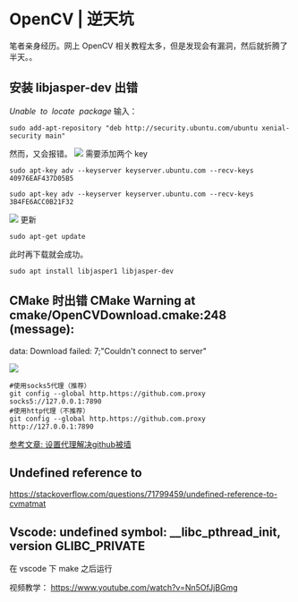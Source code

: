 # OpenCV | 逆天坑
笔者亲身经历。网上 OpenCV 相关教程太多，但是发现会有漏洞，然后就折腾了半天。。
## 安装 libjasper-dev 出错
$Unable~ ~to~ ~locate~ ~package$
输入：
```shell
sudo add-apt-repository "deb http://security.ubuntu.com/ubuntu xenial-security main"
```
然而，又会报错。
![](https://typora-birdy.oss-cn-guangzhou.aliyuncs.com/20240427233004.png)
需要添加两个 key
```shell
sudo apt-key adv --keyserver keyserver.ubuntu.com --recv-keys 40976EAF437D05B5

sudo apt-key adv --keyserver keyserver.ubuntu.com --recv-keys 3B4FE6ACC0B21F32
```
![](https://typora-birdy.oss-cn-guangzhou.aliyuncs.com/20240427233036.png)
更新
```shell
sudo apt-get update
```
此时再下载就会成功。
```shell
sudo apt install libjasper1 libjasper-dev
```
## CMake 时出错 CMake Warning at cmake/OpenCVDownload.cmake:248 (message):
  data: Download failed: 7;"Couldn't connect to server"

![](https://typora-birdy.oss-cn-guangzhou.aliyuncs.com/20240428202901.png)
```shell
#使用socks5代理（推荐）
git config --global http.https://github.com.proxy socks5://127.0.0.1:7890
#使用http代理（不推荐）
git config --global http.https://github.com.proxy http://127.0.0.1:7890
```
[参考文章: 设置代理解决github被墙](https://zhuanlan.zhihu.com/p/481574024)
## Undefined reference to 
https://stackoverflow.com/questions/71799459/undefined-reference-to-cvmatmat

## Vscode: undefined symbol: __libc_pthread_init, version GLIBC_PRIVATE
在 vscode 下 make 之后运行

视频教学：
https://www.youtube.com/watch?v=Nn5OfJjBGmg